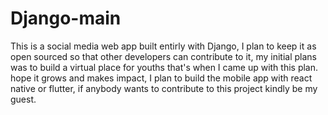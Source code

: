 # Django-main
This is a social media web app built entirly with Django, I plan to keep it as open sourced so that other developers can contribute to it, my initial plans was to build a virtual place for youths that's when I came up with this plan. hope it grows and makes impact, I plan to build the mobile app with react native or flutter, if anybody wants to contribute to this project kindly be my guest.
